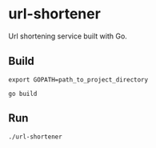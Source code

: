 # url-shortener

Url shortening service built with Go.

## Build

`export GOPATH=path_to_project_directory`

`go build`

## Run

`./url-shortener`
